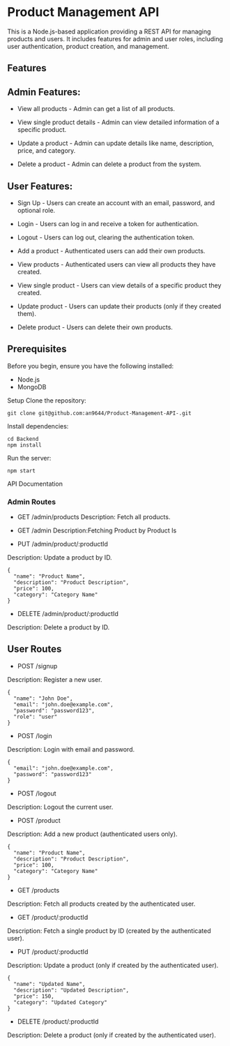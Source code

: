 # Product Management API

This is a Node.js-based application providing a REST API for managing products and users. It includes features for admin and user roles, including user authentication, product creation, and management.

## Features
## Admin Features:
- View all products - Admin can get a list of all products.

- View single product details - Admin can view detailed information of a specific product.

- Update a product - Admin can update details like name, description, price, and category.

- Delete a product - Admin can delete a product from the system.

## User Features:
- Sign Up - Users can create an account with an email, password, and optional role.

- Login - Users can log in and receive a token for authentication.

- Logout - Users can log out, clearing the authentication token.

- Add a product - Authenticated users can add their own products.

- View products - Authenticated users can view all products they have created.

- View single product - Users can view details of a specific product they created.

- Update product - Users can update their products (only if they created them).

- Delete product - Users can delete their own products.

## Prerequisites
Before you begin, ensure you have the following installed:

- Node.js
- MongoDB 

Setup
Clone the repository:
```
git clone git@github.com:an9644/Product-Management-API-.git
```
Install dependencies:
```
cd Backend
npm install
```
Run the server:
```
npm start
```

API Documentation


### Admin Routes
- GET /admin/products
Description: Fetch all products.

- GET /admin
   Description:Fetching Product by Product Is

- PUT /admin/product/:productId

Description: Update a product by ID.
```
{
  "name": "Product Name",
  "description": "Product Description",
  "price": 100,
  "category": "Category Name"
}

```
- DELETE /admin/product/:productId

Description: Delete a product by ID.

## User Routes

- POST /signup

Description: Register a new user.
```
{
  "name": "John Doe",
  "email": "john.doe@example.com",
  "password": "password123",
  "role": "user" 
}
```
- POST /login

Description: Login with email and password.
```
{
  "email": "john.doe@example.com",
  "password": "password123"
}
```
- POST /logout

Description: Logout the current user.

- POST /product

Description: Add a new product (authenticated users only).
```
{
  "name": "Product Name",
  "description": "Product Description",
  "price": 100,
  "category": "Category Name"
}
```
- GET /products

Description: Fetch all products created by the authenticated user.

- GET /product/:productId

Description: Fetch a single product by ID (created by the authenticated user).

- PUT /product/:productId

Description: Update a product (only if created by the authenticated user).
```
{
  "name": "Updated Name",
  "description": "Updated Description",
  "price": 150,
  "category": "Updated Category"
}
```
- DELETE /product/:productId

Description: Delete a product (only if created by the authenticated user).

